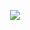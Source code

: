 <p align="center">
  <img src="https://media.giphy.com/media/bFQQTHJYThvWZ2fXE8/giphy.gif"/></h1>
</p>
